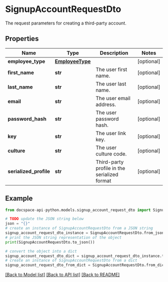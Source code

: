 # SignupAccountRequestDto
The request parameters for creating a third-party account.

## Properties

Name | Type | Description | Notes
------------ | ------------- | ------------- | -------------
**employee_type** | [**EmployeeType**](EmployeeType.md) |  | [optional] 
**first_name** | **str** | The user first name. | [optional] 
**last_name** | **str** | The user last name. | [optional] 
**email** | **str** | The user email address. | [optional] 
**password_hash** | **str** | The user password hash. | [optional] 
**key** | **str** | The user link key. | [optional] 
**culture** | **str** | The user culture code. | [optional] 
**serialized_profile** | **str** | Third-party profile in the serialized format | [optional] 

## Example

```python
from docspace-api-python.models.signup_account_request_dto import SignupAccountRequestDto

# TODO update the JSON string below
json = "{}"
# create an instance of SignupAccountRequestDto from a JSON string
signup_account_request_dto_instance = SignupAccountRequestDto.from_json(json)
# print the JSON string representation of the object
print(SignupAccountRequestDto.to_json())

# convert the object into a dict
signup_account_request_dto_dict = signup_account_request_dto_instance.to_dict()
# create an instance of SignupAccountRequestDto from a dict
signup_account_request_dto_from_dict = SignupAccountRequestDto.from_dict(signup_account_request_dto_dict)
```
[[Back to Model list]](../README.md#documentation-for-models) [[Back to API list]](../README.md#documentation-for-api-endpoints) [[Back to README]](../README.md)


